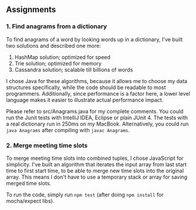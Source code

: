 ## Assignments

### 1. Find anagrams from a dictionary
To find anagrams of a word by looking words up in a dictionary, I've built two solutions and described one more:

1. HashMap solution; optimized for speed
2. Trie solution; optimized for memory
3. Cassandra solution; scalable till billions of words

I chose Java for these algorithms, because it allows me to choose my data structures specifically,
while the code should be readable to most programmers. Additionally, since performance is a factor here,
a lower level language makes it easier to illustrate actual performance impact.

Please refer to src/Anagrams.java for my complete comments. You could run the Junit tests
with IntelliJ IDEA, Eclipse or plain JUnit 4. The tests with a real dictionary run in 250ms on my MacBook.
Alternatively, you could run `java Anagrams` after compiling with `javac Anagrams`.

### 2. Merge meeting time slots
To merge meeting time slots into combined tuples, I chose JavaScript for simplicity.
I've built an algorithm that iterates the input array from last start time to first
start time, to be able to merge new time slots into the original array. This means
I don't have to use a temporary stack or array for saving merged time slots.

To run the code, simply run `npm test` (after doing `npm install` for mocha/expect libs).
